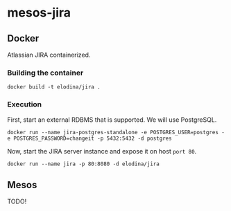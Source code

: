 # mesos-jira


## Docker

Atlassian JIRA containerized.

### Building the container

`docker build -t elodina/jira .`

### Execution

First, start an external RDBMS that is supported. We will use PostgreSQL.

`docker run --name jira-postgres-standalone -e POSTGRES_USER=postgres -e POSTGRES_PASSWORD=changeit -p 5432:5432 -d postgres`

Now, start the JIRA server instance and expose it on host `port 80`.

`docker run --name jira -p 80:8080 -d elodina/jira`


## Mesos

TODO!

